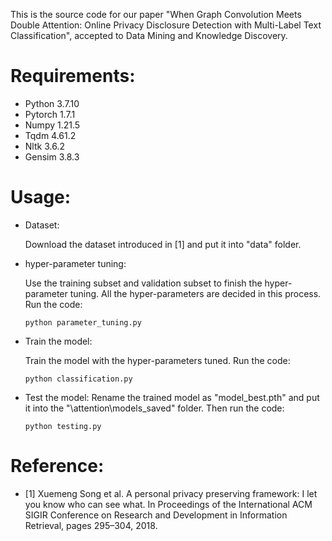 This is the source code for our paper "When Graph Convolution Meets Double Attention: Online Privacy Disclosure Detection with Multi-Label Text Classification", accepted to Data Mining and Knowledge Discovery.
# Requirements:
* Python 3.7.10
* Pytorch 1.7.1
* Numpy 1.21.5
* Tqdm 4.61.2
* Nltk 3.6.2
* Gensim 3.8.3
# Usage:
* Dataset:

  Download the dataset introduced in [1] and put it into "data" folder.

* hyper-parameter tuning:

  Use the training subset and validation subset to finish the hyper-parameter tuning. All the hyper-parameters are decided in this process. Run the code:

  ```python parameter_tuning.py```

* Train the model:
  
  Train the model with the hyper-parameters tuned. Run the code:
  
  ```python classification.py```
  
* Test the model:
  Rename the trained model as "model_best.pth" and put it into the "\attention\models_saved" folder. Then run the code:

  ```python testing.py```

# Reference:

* [1] Xuemeng Song et al. A personal privacy preserving framework: I let you know who can see what. In Proceedings of the International ACM SIGIR Conference on Research and Development in Information Retrieval, pages 295–304, 2018. 
